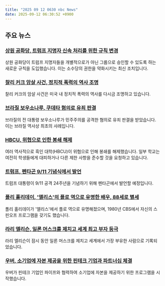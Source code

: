 ```yaml
---
title: "2025 09 12 0630 nbc News"
date: 2025-09-12 06:30:52 +0900
---
```


## 주요 뉴스  
### [상원 공화당, 트럼프 지명자 신속 처리를 위한 규칙 변경](https://www.nbcnews.com/politics/congress/senate-republicans-nuclear-option-change-rules-trump-nominees-rcna230565)  
상원 공화당이 트럼프 지명자들을 개별적으로가 아닌 그룹으로 승인할 수 있도록 하는 새로운 규칙을 도입했습니다. 이는 소수당의 권한을 약화시키는 최신 조치입니다.  
### [찰리 커크 암살 사건, 정치적 폭력의 역사 조명](https://www.nbcnews.com/news/us-news/charlie-kirks-assassination-highlights-history-political-violence-us-rcna230586)  
찰리 커크의 암살 사건은 미국 내 정치적 폭력의 역사를 다시금 조명하고 있습니다.  
### [브라질 보우소나루, 쿠데타 혐의로 유죄 판결](https://www.nbcnews.com/world/brazil/brazils-bolsonaro-guilty-coup-charges-court-majority-decides-landmark-rcna230678)  
브라질의 전 대통령 보우소나루가 민주주의를 공격한 혐의로 유죄 판결을 받았습니다. 이는 브라질 역사상 최초의 사례입니다.  
### [HBCU, 위협으로 인한 봉쇄 해제](https://www.nbcnews.com/news/nbcblk/alabama-state-virginia-state-hbcus-lockdown-rcna230642)  
여러 역사적으로 흑인 대학(HBCU)이 위협으로 인해 봉쇄를 해제했습니다. 일부 학교는 여전히 학생들에게 대피하거나 다른 제한 사항을 준수할 것을 요청하고 있습니다.  
### [트럼프, 펜타곤 9/11 기념식에서 발언](https://www.nbcnews.com/politics/national-security/trump-visit-pentagon-us-marks-24th-anniversary-911-attacks-rcna230561)  
트럼프 대통령이 9/11 공격 24주년을 기념하기 위해 펜타곤에서 발언할 예정입니다.  
### [폴리 홀리데이, '앨리스'의 플로 역으로 유명한 배우, 88세로 별세](https://www.nbcnews.com/pop-culture/pop-culture-news/polly-holliday-played-flo-alice-kiss-grits-catchphrase-dies-88-rcna230607)  
폴리 홀리데이가 '앨리스'에서 플로 역으로 유명해졌으며, 1980년 CBS에서 자신의 스핀오프 프로그램을 갖기도 했습니다.  
### [라리 엘리슨, 일론 머스크를 제치고 세계 최고 부자 등극](https://www.nbcnews.com/business/markets/larry-ellison-eclipses-elon-musk-worlds-richest-person-rcna230338)  
라리 엘리슨이 잠시 동안 일론 머스크를 제치고 세계에서 가장 부유한 사람으로 기록되었습니다.  
### [우버, 소기업에 자본 제공을 위한 핀테크 기업과 파트너십 체결](https://www.nbcnews.com/business/consumer/uber-partners-pipe-offer-capital-small-businesses-rcna230330)  
우버가 핀테크 기업인 파이프와 협력하여 소기업에 자본을 제공하기 위한 프로그램을 시작했습니다.